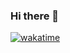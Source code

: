 ### Hi there 👋
[![wakatime](https://wakatime.com/badge/user/faff7407-ff26-40a6-a4e6-345eda2149f5.svg)](https://wakatime.com/@faff7407-ff26-40a6-a4e6-345eda2149f5)
<!--
**franciscomdelgado/franciscomdelgado** is a ✨ _special_ ✨ repository because its `README.md` (this file) appears on your GitHub profile.

Here are some ideas to get you started:

- 🔭 I’m currently working on ...
- 🌱 I’m currently learning ...
- 👯 I’m looking to collaborate on ...
- 🤔 I’m looking for help with ...
- 💬 Ask me about ...
- 📫 How to reach me: ...
- 😄 Pronouns: ...
- ⚡ Fun fact: ...
-->
